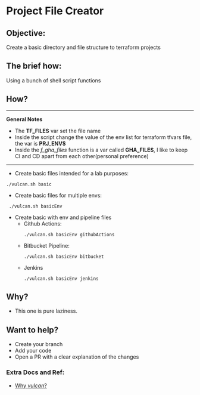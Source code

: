 # Project File Creator
## Objective:
Create a basic directory and file structure to terraform projects

## The brief how:
Using a bunch of shell script functions

## How?
---
**General Notes**
- The **TF_FILES** var set the file name
- Inside the script change the value of the env list for terraform tfvars file, the var is **PRJ_ENVS**
- Inside the _f_gha_files_ function is a var called **GHA_FILES**, I like to keep CI and CD apart from each other(personal preference)
---
- Create basic files intended for a lab purposes:

```
./vulcan.sh basic
```

- Create basic files for multiple envs:

```
 ./vulcan.sh basicEnv
```
- Create basic with env and pipeline files
    - Github Actions:
      ```
      ./vulcan.sh basicEnv githubActions
      ```
    - Bitbucket Pipeline:
      ```
      ./vulcan.sh basicEnv bitbucket
      ```
    - Jenkins
      ```
      ./vulcan.sh basicEnv jenkins
      ```
## Why?
- This one is pure laziness.

## Want to help?

- Create your branch
- Add your code
- Open a PR with a clear explanation of the changes

### Extra Docs and Ref:
- [Why _vulcan_?](https://en.wikipedia.org/wiki/Vulcan_(mythology))
